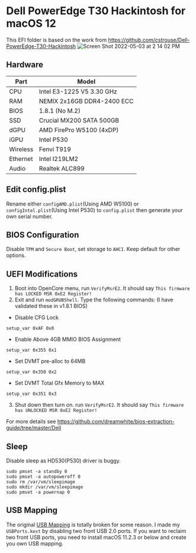 # Dell PowerEdge T30 Hackintosh for macOS 12
This EFI folder is based on the work from https://github.com/cstrouse/Dell-PowerEdge-T30-Hackintosh
![Screen Shot 2022-05-03 at 2 14 02 PM](https://user-images.githubusercontent.com/12702149/166516515-b5a68a80-486b-4677-b8e5-c36d241b421d.png)


## Hardware
| Part | Model |
| --- | --- |
| CPU | Intel E3-1225 V5 3.30 GHz |
| RAM | NEMIX 2x16GB DDR4-2400 ECC|
| BIOS | 1.8.1 (No M.2) | 
| SSD | Crucial MX200 SATA 500GB|
| dGPU | AMD FirePro W5100 (4xDP) |
| iGPU | Intel P530 |
| Wireless | Fenvi T919 |
| Ethernet | Intel I219LM2 |
| Audio | Realtek ALC899 |
## Edit config.plist
Rename either `configAMD.plist`(Using AMD W5100) or `configIntel.plist`(Using Intel P530) to `config.plist` then generate your own serial number.
## BIOS Configuration
Disable `TPM` and `Secure Boot`, set storage to `AHCI`. Keep default for other options.
## UEFI Modifications
1. Boot into OpenCore menu, run `VerifyMsrE2`. It should say `This firmware has LOCKED MSR 0xE2 Register!`
2. Exit and run `modGRUBShell`. Type the following commands: (I have validated these in v1.8.1 BIOS)

* Disable CFG Lock

```setup_var 0xAF 0x0```

* Enable Above 4GB MMIO BIOS Assignment

```setup_var 0x355 0x1```

* Set DVMT pre-alloc to 64MB

```setup_var 0x350 0x2```

* Set DVMT Total Gfx Memory to MAX

```setup_var 0x351 0x3```

3. Shut down then turn on. run `VerifyMsrE2`. It should say `This firmware has UNLOCKED MSR 0xE2 Register!`

For more details see https://github.com/dreamwhite/bios-extraction-guide/tree/master/Dell
## Sleep
Disable sleep as HD530(P530) driver is buggy.
```
sudo pmset -a standby 0
sudo pmset -a autopoweroff 0
sudo rm /var/vm/sleepimage
sudo mkdir /var/vm/sleepimage
sudo pmset -a powernap 0
```
## USB Mapping
The original [USB Mapping](https://github.com/cstrouse/Dell-PowerEdge-T30-Hackintosh/tree/master/EFI_OC/OC/Kexts/USBPorts.kext) is totally broken for some reason. I made my `USBPorts.kext` by disabling two front USB 2.0 ports. If you want to reclaim two front USB ports, you need to install macOS 11.2.3 or below and create you own USB mapping.
